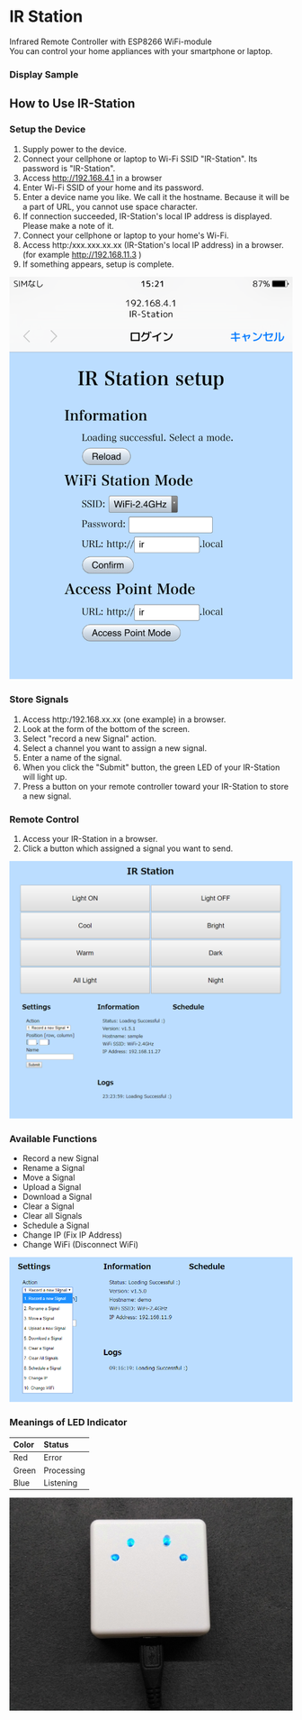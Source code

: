 # IR Station

Infrared Remote Controller with ESP8266 WiFi-module  
You can control your home appliances with your smartphone or laptop.

### Display Sample


## How to Use IR-Station

### Setup the Device

  1. Supply power to the device.
  1. Connect your cellphone or laptop to Wi-Fi SSID "IR-Station". Its password is "IR-Station".
  1. Access http://192.168.4.1 in a browser
  1. Enter Wi-Fi SSID of your home and its password.
  1. Enter a device name you like. We call it the hostname. Because it will be a part of URL, you cannot use space character.
  1. If connection succeeded, IR-Station's local IP address is displayed. Please make a note of it.
  1. Connect your cellphone or laptop to your home's Wi-Fi.
  1. Access http:/xxx.xxx.xx.xx (IR-Station's local IP address) in a browser. (for example http://192.168.11.3 )
  1. If something appears, setup is complete.

![Setup Form](images/setup-form.png)

### Store Signals

  1. Access http:/192.168.xx.xx (one example) in a browser.
  1. Look at the form of the bottom of the screen.
  1. Select "record a new Signal" action.
  1. Select a channel you want to assign a new signal.
  1. Enter a name of the signal.
  1. When you click the "Submit" button, the green LED of your IR-Station will light up.
  1. Press a button on your remote controller toward your IR-Station to store a new signal.

### Remote Control

  1. Access your IR-Station in a browser.
  1. Click a button which assigned a signal you want to send.

![display](images/display.png)

### Available Functions

  * Record a new Signal
  * Rename a Signal
  * Move a Signal
  * Upload a Signal
  * Download a Signal
  * Clear a Signal
  * Clear all Signals
  * Schedule a Signal
  * Change IP (Fix IP Address)
  * Change WiFi (Disconnect WiFi)

![footer](images/footer.png)

### Meanings of LED Indicator

|Color	|Status		|
|:------|:----------|
|Red	|Error		|
|Green	|Processing	|
|Blue	|Listening	|

![Indicator](images/indicator.jpg)
